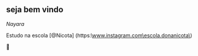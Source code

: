 
 ## seja bem vindo 
*Nayara*




Estudo na escola [@Nicota] (https:\\www.instagram.com\escola.donanicota\)

🥰 







